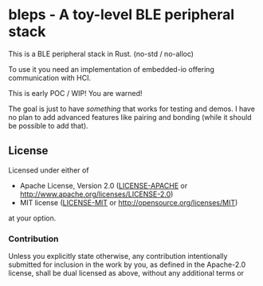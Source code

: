 # bleps - A toy-level BLE peripheral stack

This is a BLE peripheral stack in Rust. (no-std / no-alloc)

To use it you need an implementation of embedded-io offering communication with HCI.

This is early POC / WIP! You are warned!

The goal is just to have _something_ that works for testing and demos.
I have no plan to add advanced features like pairing and bonding (while it should be possible to add that).

## License

Licensed under either of

- Apache License, Version 2.0 ([LICENSE-APACHE](LICENSE-APACHE) or
  http://www.apache.org/licenses/LICENSE-2.0)
- MIT license ([LICENSE-MIT](LICENSE-MIT) or http://opensource.org/licenses/MIT)

at your option.

### Contribution

Unless you explicitly state otherwise, any contribution intentionally submitted for inclusion in the
work by you, as defined in the Apache-2.0 license, shall be dual licensed as above, without any
additional terms or 
